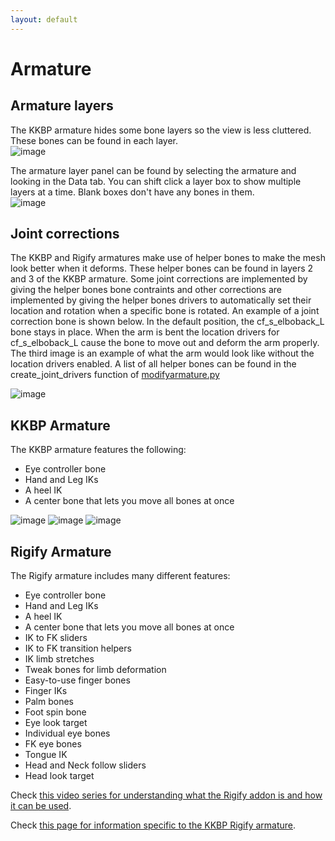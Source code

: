 ```yaml
---
layout: default
---
```


# Armature

## Armature layers
The KKBP armature hides some bone layers so the view is less cluttered. These bones can be found in each layer.  
![image](https://raw.githubusercontent.com/FlailingFog/flailingfog.github.io/master/assets/images/arm1.png)

The armature layer panel can be found by selecting the armature and looking in the Data tab. You can shift click a layer box to show multiple layers at a time. Blank boxes don't have any bones in them.  
![image](https://raw.githubusercontent.com/FlailingFog/flailingfog.github.io/master/assets/images/arm2.png)

## Joint corrections
The KKBP and Rigify armatures make use of helper bones to make the mesh look better when it deforms. These helper bones can be found in layers 2 and 3 of the KKBP armature. Some joint corrections are implemented by giving the helper bones bone contraints and other corrections are implemented by giving the helper bones drivers to automatically set their location and rotation when a specific bone is rotated. An example of a joint correction bone is shown below. In the default position, the cf_s_elboback_L bone stays in place. When the arm is bent the location drivers for cf_s_elboback_L cause the bone to move out and deform the arm properly. The third image is an example of what the arm would look like without the location drivers enabled. A list of all helper bones can be found in the create_joint_drivers function of [modifyarmature.py](https://github.com/FlailingFog/KK-Blender-Porter-Pack/blob/master/importing/modifyarmature.py)

![image](https://raw.githubusercontent.com/FlailingFog/flailingfog.github.io/master/assets/images/arm3.png)

## KKBP Armature

The KKBP armature features the following:
* Eye controller bone
* Hand and Leg IKs
* A heel IK
* A center bone that lets you move all bones at once

![image](https://raw.githubusercontent.com/FlailingFog/flailingfog.github.io/master/assets/images/arm4.png)
![image](https://raw.githubusercontent.com/FlailingFog/flailingfog.github.io/master/assets/images/arm5.png)
![image](https://raw.githubusercontent.com/FlailingFog/flailingfog.github.io/master/assets/images/arm6.png)

## Rigify Armature

The Rigify armature includes many different features:
* Eye controller bone
* Hand and Leg IKs
* A heel IK
* A center bone that lets you move all bones at once
* IK to FK sliders
* IK to FK transition helpers
* IK limb stretches
* Tweak bones for limb deformation
* Easy-to-use finger bones
* Finger IKs
* Palm bones
* Foot spin bone
* Eye look target
* Individual eye bones
* FK eye bones
* Tongue IK
* Head and Neck follow sliders
* Head look target

Check [this video series for understanding what the Rigify addon is and how it can be used](https://www.youtube.com/watch?v=-JSFcSxsaTs&list=PLdcL5aF8ZcJv68SSdwxip33M7snakl6Dx).

Check [this page for information specific to the KKBP Rigify armature](https://github.com/FlailingFog/KK-Blender-Porter-Pack/issues/78).

